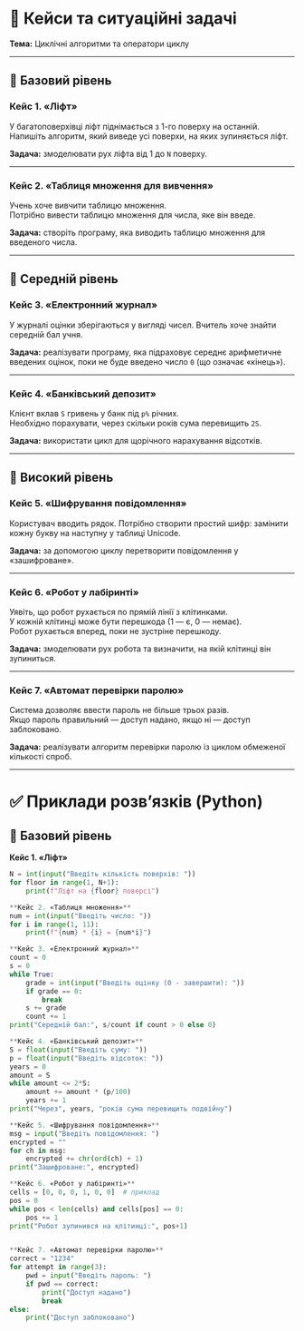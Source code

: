 # 🎯 Кейси та ситуаційні задачі  
**Тема:** Циклічні алгоритми та оператори циклу  

---

## 🔹 Базовий рівень  

### Кейс 1. «Ліфт»  
У багатоповерхівці ліфт піднімається з 1-го поверху на останній.  
Напишіть алгоритм, який виведе усі поверхи, на яких зупиняється ліфт.  

**Задача:** змоделювати рух ліфта від 1 до `N` поверху.  

---

### Кейс 2. «Таблиця множення для вивчення»  
Учень хоче вивчити таблицю множення.  
Потрібно вивести таблицю множення для числа, яке він введе.  

**Задача:** створіть програму, яка виводить таблицю множення для введеного числа.  

---

## 🔸 Середній рівень  

### Кейс 3. «Електронний журнал»  
У журналі оцінки зберігаються у вигляді чисел. Вчитель хоче знайти середній бал учня.  

**Задача:** реалізувати програму, яка підраховує середнє арифметичне введених оцінок, поки не буде введено число `0` (що означає «кінець»).  

---

### Кейс 4. «Банківський депозит»  
Клієнт вклав `S` гривень у банк під `p%` річних.  
Необхідно порахувати, через скільки років сума перевищить `2S`.  

**Задача:** використати цикл для щорічного нарахування відсотків.  

---

## 🔺 Високий рівень  

### Кейс 5. «Шифрування повідомлення»  
Користувач вводить рядок. Потрібно створити простий шифр: замінити кожну букву на наступну у таблиці Unicode.  

**Задача:** за допомогою циклу перетворити повідомлення у «зашифроване».  

---

### Кейс 6. «Робот у лабіринті»  
Уявіть, що робот рухається по прямій лінії з клітинками.  
У кожній клітинці може бути перешкода (1 — є, 0 — немає).  
Робот рухається вперед, поки не зустріне перешкоду.  

**Задача:** змоделювати рух робота та визначити, на якій клітинці він зупиниться.  

---

### Кейс 7. «Автомат перевірки паролю»  
Система дозволяє ввести пароль не більше трьох разів.  
Якщо пароль правильний — доступ надано, якщо ні — доступ заблоковано.  

**Задача:** реалізувати алгоритм перевірки паролю із циклом обмеженої кількості спроб.  

---

# ✅ Приклади розв’язків (Python)

## 🔹 Базовий рівень  

**Кейс 1. «Ліфт»**  
```python
N = int(input("Введіть кількість поверхів: "))
for floor in range(1, N+1):
    print(f"Ліфт на {floor} поверсі")

**Кейс 2. «Таблиця множення»** 
num = int(input("Введіть число: "))
for i in range(1, 11):
    print(f"{num} * {i} = {num*i}")

**Кейс 3. «Електронний журнал»**
count = 0
s = 0
while True:
    grade = int(input("Введіть оцінку (0 - завершити): "))
    if grade == 0:
        break
    s += grade
    count += 1
print("Середній бал:", s/count if count > 0 else 0)

**Кейс 4. «Банківський депозит»**
S = float(input("Введіть суму: "))
p = float(input("Введіть відсоток: "))
years = 0
amount = S
while amount <= 2*S:
    amount += amount * (p/100)
    years += 1
print("Через", years, "років сума перевищить подвійну")

**Кейс 5. «Шифрування повідомлення»**
msg = input("Введіть повідомлення: ")
encrypted = ""
for ch in msg:
    encrypted += chr(ord(ch) + 1)
print("Зашифроване:", encrypted)

**Кейс 6. «Робот у лабіринті»**
cells = [0, 0, 0, 1, 0, 0]  # приклад
pos = 0
while pos < len(cells) and cells[pos] == 0:
    pos += 1
print("Робот зупинився на клітинці:", pos+1)


**Кейс 7. «Автомат перевірки паролю»**
correct = "1234"
for attempt in range(3):
    pwd = input("Введіть пароль: ")
    if pwd == correct:
        print("Доступ надано")
        break
else:
    print("Доступ заблоковано")

